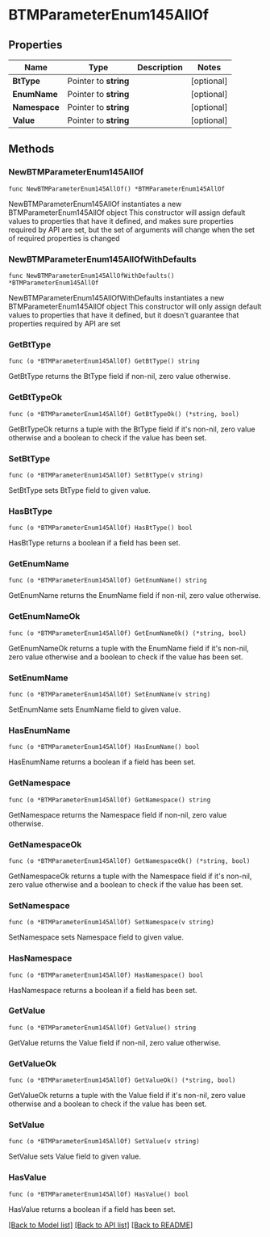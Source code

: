 # BTMParameterEnum145AllOf

## Properties

Name | Type | Description | Notes
------------ | ------------- | ------------- | -------------
**BtType** | Pointer to **string** |  | [optional] 
**EnumName** | Pointer to **string** |  | [optional] 
**Namespace** | Pointer to **string** |  | [optional] 
**Value** | Pointer to **string** |  | [optional] 

## Methods

### NewBTMParameterEnum145AllOf

`func NewBTMParameterEnum145AllOf() *BTMParameterEnum145AllOf`

NewBTMParameterEnum145AllOf instantiates a new BTMParameterEnum145AllOf object
This constructor will assign default values to properties that have it defined,
and makes sure properties required by API are set, but the set of arguments
will change when the set of required properties is changed

### NewBTMParameterEnum145AllOfWithDefaults

`func NewBTMParameterEnum145AllOfWithDefaults() *BTMParameterEnum145AllOf`

NewBTMParameterEnum145AllOfWithDefaults instantiates a new BTMParameterEnum145AllOf object
This constructor will only assign default values to properties that have it defined,
but it doesn't guarantee that properties required by API are set

### GetBtType

`func (o *BTMParameterEnum145AllOf) GetBtType() string`

GetBtType returns the BtType field if non-nil, zero value otherwise.

### GetBtTypeOk

`func (o *BTMParameterEnum145AllOf) GetBtTypeOk() (*string, bool)`

GetBtTypeOk returns a tuple with the BtType field if it's non-nil, zero value otherwise
and a boolean to check if the value has been set.

### SetBtType

`func (o *BTMParameterEnum145AllOf) SetBtType(v string)`

SetBtType sets BtType field to given value.

### HasBtType

`func (o *BTMParameterEnum145AllOf) HasBtType() bool`

HasBtType returns a boolean if a field has been set.

### GetEnumName

`func (o *BTMParameterEnum145AllOf) GetEnumName() string`

GetEnumName returns the EnumName field if non-nil, zero value otherwise.

### GetEnumNameOk

`func (o *BTMParameterEnum145AllOf) GetEnumNameOk() (*string, bool)`

GetEnumNameOk returns a tuple with the EnumName field if it's non-nil, zero value otherwise
and a boolean to check if the value has been set.

### SetEnumName

`func (o *BTMParameterEnum145AllOf) SetEnumName(v string)`

SetEnumName sets EnumName field to given value.

### HasEnumName

`func (o *BTMParameterEnum145AllOf) HasEnumName() bool`

HasEnumName returns a boolean if a field has been set.

### GetNamespace

`func (o *BTMParameterEnum145AllOf) GetNamespace() string`

GetNamespace returns the Namespace field if non-nil, zero value otherwise.

### GetNamespaceOk

`func (o *BTMParameterEnum145AllOf) GetNamespaceOk() (*string, bool)`

GetNamespaceOk returns a tuple with the Namespace field if it's non-nil, zero value otherwise
and a boolean to check if the value has been set.

### SetNamespace

`func (o *BTMParameterEnum145AllOf) SetNamespace(v string)`

SetNamespace sets Namespace field to given value.

### HasNamespace

`func (o *BTMParameterEnum145AllOf) HasNamespace() bool`

HasNamespace returns a boolean if a field has been set.

### GetValue

`func (o *BTMParameterEnum145AllOf) GetValue() string`

GetValue returns the Value field if non-nil, zero value otherwise.

### GetValueOk

`func (o *BTMParameterEnum145AllOf) GetValueOk() (*string, bool)`

GetValueOk returns a tuple with the Value field if it's non-nil, zero value otherwise
and a boolean to check if the value has been set.

### SetValue

`func (o *BTMParameterEnum145AllOf) SetValue(v string)`

SetValue sets Value field to given value.

### HasValue

`func (o *BTMParameterEnum145AllOf) HasValue() bool`

HasValue returns a boolean if a field has been set.


[[Back to Model list]](../README.md#documentation-for-models) [[Back to API list]](../README.md#documentation-for-api-endpoints) [[Back to README]](../README.md)


